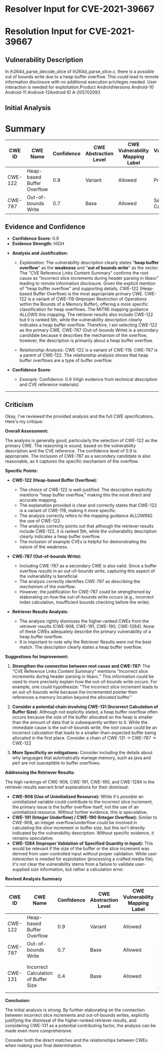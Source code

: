 # Resolver Input for CVE-2021-39667

# Resolution Input for CVE-2021-39667

## Vulnerability Description
In ih264d_parse_decode_slice of ih264d_parse_slice.c, there is a possible out of bounds write due to a heap buffer overflow. This could lead to remote information disclosure with no additional execution privileges needed. User interaction is needed for exploitation.Product AndroidVersions Android-10 Android-11 Android-12Android ID A-205702093

## Initial Analysis
# Summary
| CWE ID | CWE Name | Confidence | CWE Abstraction Level | CWE Vulnerability Mapping Label | CWE-Vulnerability Mapping Notes |
|---|---|---|---|---|---|
| CWE-122 | Heap-based Buffer Overflow | 0.9 | Variant | Allowed | Primary CWE |
| CWE-787 | Out-of-bounds Write | 0.7 | Base | Allowed | Secondary Candidate |

## Evidence and Confidence

*   **Confidence Score:** 0.9
*   **Evidence Strength:** HIGH

- **Analysis and Justification:**  
  - *Explanation:* The vulnerability description clearly states "**heap buffer overflow**" as the **weakness** and "**out of bounds write**" as the vector. The "CVE Reference Links Content Summary" confirms the root cause as "Incorrect slice increments during header parsing in libavc" leading to remote information disclosure. Given the explicit mention of "heap buffer overflow" and supporting details, CWE-122 (Heap-based Buffer Overflow) is the most appropriate primary CWE. CWE-122 is a variant of CWE-119 (Improper Restriction of Operations within the Bounds of a Memory Buffer), offering a more specific classification for heap overflows. The MITRE mapping guidance ALLOWS this mapping. The retriever results also include CWE-122 but it is ranked 5th, while the vulnerability description clearly indicates a heap buffer overflow. Therefore, I am selecting CWE-122 as the primary CWE. CWE-787 (Out-of-bounds Write) is a secondary candidate because it describes the mechanism of the overflow, however, the description is primarily about a heap buffer overflow.

  - *Relationship Analysis:* CWE-122 is a variant of CWE-119. CWE-787 is a parent of CWE-122. The relationship analysis shows that heap buffer overflows are a type of buffer overflow.

- **Confidence Score:**  
  - *Example:* Confidence: 0.9 (High evidence from technical description and CVE reference materials)

---

## Criticism
Okay, I've reviewed the provided analysis and the full CWE specifications. Here's my critique:

**Overall Assessment:**

The analysis is generally good, particularly the selection of CWE-122 as the primary CWE. The reasoning is sound, based on the vulnerability description and the CVE reference. The confidence level of 0.9 is appropriate.  The inclusion of CWE-787 as a secondary candidate is also reasonable, as it captures the specific mechanism of the overflow.

**Specific Points:**

*   **CWE-122 (Heap-based Buffer Overflow):**
    *   The choice of CWE-122 is well-justified. The description explicitly mentions "heap buffer overflow," making this the most direct and accurate mapping.
    *   The explanation provided is clear and correctly states that CWE-122 is a variant of CWE-119, making it more specific.
    *   The analysis correctly refers to the mapping guidance ALLOWING the use of CWE-122.
    *   The analysis correctly points out that although the retriever results include CWE-122, it is ranked 5th, while the vulnerability description clearly indicates a heap buffer overflow.
    *   The inclusion of example CVEs is helpful for demonstrating the nature of the weakness.

*   **CWE-787 (Out-of-bounds Write):**
    *   Including CWE-787 as a secondary CWE is also valid. Since a buffer overflow *results* in an out-of-bounds write, capturing this aspect of the vulnerability is beneficial.
    *   The analysis correctly identifies CWE-787 as describing the *mechanism* of the overflow.
    *   However, the justification for CWE-787 could be strengthened by elaborating on *how* the out-of-bounds write occurs (e.g., incorrect index calculation, insufficient bounds checking before the write).

*   **Retriever Results Analysis:**
    *   The analysis rightly dismisses the higher-ranked CWEs from the retriever results (CWE-908, CWE-191, CWE-190, CWE-1284). None of these CWEs adequately describe the primary vulnerability of a heap buffer overflow.
    *   It is important to note why the Retriever Results were not the best match. The description clearly states a heap buffer overflow.

**Suggestions for Improvement:**

1.  **Strengthen the connection between root cause and CWE-787:**  The "CVE Reference Links Content Summary" mentions "Incorrect slice increments during header parsing in libavc."  This information could be used to more precisely explain how the out-of-bounds write occurs. For example, one could hypothesize: "The incorrect slice increment leads to an out-of-bounds write because the incremented pointer then references a memory location beyond the allocated buffer."

2.  **Consider a potential chain involving CWE-131 (Incorrect Calculation of Buffer Size):** Although not explicitly stated, a heap buffer overflow often occurs because the size of the buffer allocated on the heap is smaller than the amount of data that is subsequently written to it.  While the immediate cause is the out-of-bounds write, the *root cause* could be an incorrect calculation that leads to a smaller-than-expected buffer being allocated in the first place. Consider a chain of CWE-131 -> CWE-787 -> CWE-122

3.  **More Specificity on mitigations:** Consider including the details about why languages that automatically manage memory, such as java and perl are not susceptible to buffer overflows.

**Addressing the Retriever Results:**

The high rankings of CWE-908, CWE-191, CWE-190, and CWE-1284 in the retriever results warrant brief explanations for their dismissal:

*   **CWE-908 (Use of Uninitialized Resource):** While it's *possible* an uninitialized variable could contribute to the incorrect slice increment, the primary issue is the buffer overflow itself, not the use of an uninitialized resource.  Without further evidence, this is speculative.
*   **CWE-191 (Integer Underflow) / CWE-190 (Integer Overflow):** Similar to CWE-908, an integer overflow/underflow *could* be involved in calculating the slice increment or buffer size, but this isn't directly indicated by the vulnerability description. Without specific evidence, it remains speculative.
*   **CWE-1284 (Improper Validation of Specified Quantity in Input):** This would be relevant if the size of the buffer or the slice increment was derived from user-controlled input *without* proper validation. While *user interaction* is needed for exploitation (processing a crafted media file), it's not clear the vulnerability stems from a failure to validate user-supplied *size* information, but rather a calculation error.

**Revised Analysis Summary**

| CWE ID | CWE Name | Confidence | CWE Abstraction Level | CWE Vulnerability Mapping Label | CWE-Vulnerability Mapping Notes |
|---|---|---|---|---|---|
| CWE-122 | Heap-based Buffer Overflow | 0.9 | Variant | Allowed | Primary CWE |
| CWE-787 | Out-of-bounds Write | 0.7 | Base | Allowed | Secondary Candidate |
| CWE-131 | Incorrect Calculation of Buffer Size | 0.4 | Base | Allowed | Tertiary Candidate, possible contributing factor |

**Conclusion:**

The initial analysis is strong. By further elaborating on the connection between incorrect slice increments and out-of-bounds writes, explicitly justifying the dismissal of the higher-ranked retriever results, and considering CWE-131 as a potential contributing factor, the analysis can be made even more comprehensive.

Consider both the direct matches and the relationships between CWEs
when making your final determination.
        
